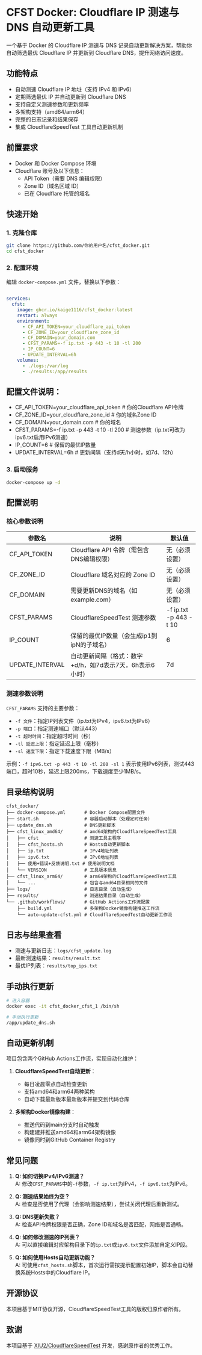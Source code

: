 # CFST Docker: Cloudflare IP 测速与 DNS 自动更新工具

一个基于 Docker 的 Cloudflare IP 测速与 DNS 记录自动更新解决方案，帮助你自动筛选最优 Cloudflare IP 并更新到 Cloudflare DNS，提升网络访问速度。

## 功能特点

- 自动测速 Cloudflare IP 地址（支持 IPv4 和 IPv6）
- 定期筛选最优 IP 并自动更新到 Cloudflare DNS
- 支持自定义测速参数和更新频率
- 多架构支持（amd64/arm64）
- 完整的日志记录和结果保存
- 集成 CloudflareSpeedTest 工具自动更新机制

## 前置要求

- Docker 和 Docker Compose 环境
- Cloudflare 账号及以下信息：
  - API Token（需要 DNS 编辑权限）
  - Zone ID（域名区域 ID）
  - 已在 Cloudflare 托管的域名

## 快速开始

### 1. 克隆仓库

```bash
git clone https://github.com/你的用户名/cfst_docker.git
cd cfst_docker
```

### 2. 配置环境

编辑 `docker-compose.yml` 文件，替换以下参数：

```yaml

services:
  cfst:
    image: ghcr.io/kaige1116/cfst_docker:latest
    restart: always
    environment:
      - CF_API_TOKEN=your_cloudflare_api_token
      - CF_ZONE_ID=your_cloudflare_zone_id
      - CF_DOMAIN=your_domain.com
      - CFST_PARAMS=-f ip.txt -p 443 -t 10 -tl 200
      - IP_COUNT=6
      - UPDATE_INTERVAL=6h
    volumes:
      - ./logs:/var/log
      - ./results:/app/results
```

## 配置文件说明：
  - CF_API_TOKEN=your_cloudflare_api_token  # 你的Cloudflare API令牌
  - CF_ZONE_ID=your_cloudflare_zone_id      # 你的域名Zone ID
  - CF_DOMAIN=your_domain.com               # 你的域名
  - CFST_PARAMS=-f ip.txt -p 443 -t 10 -tl 200  # 测速参数（ip.txt可改为ipv6.txt启用IPv6测速）
  - IP_COUNT=6                               # 保留的最优IP数量
  - UPDATE_INTERVAL=6h                       # 更新间隔（支持d天/h小时，如7d、12h）

### 3. 启动服务

```bash
docker-compose up -d
```

## 配置说明

### 核心参数说明

| 参数名           | 说明                                                                 | 默认值                  |
|------------------|----------------------------------------------------------------------|-------------------------|
| CF_API_TOKEN     | Cloudflare API 令牌（需包含DNS编辑权限）                             | 无（必须设置）          |
| CF_ZONE_ID       | Cloudflare 域名对应的 Zone ID                                        | 无（必须设置）          |
| CF_DOMAIN        | 需要更新DNS的域名（如example.com）                                   | 无（必须设置）          |
| CFST_PARAMS      | CloudflareSpeedTest 测速参数                                         | -f ip.txt -p 443 -t 10  |
| IP_COUNT         | 保留的最优IP数量（会生成ip1到ipN的子域名）                           | 6                       |
| UPDATE_INTERVAL  | 自动更新间隔（格式：数字+d/h，如7d表示7天，6h表示6小时）             | 7d                      |

### 测速参数说明

`CFST_PARAMS` 支持的主要参数：

- `-f 文件`：指定IP列表文件（ip.txt为IPv4，ipv6.txt为IPv6）
- `-p 端口`：指定测速端口（默认443）
- `-t 超时时间`：指定超时时间（秒）
- `-tl 延迟上限`：指定延迟上限（毫秒）
- `-sl 速度下限`：指定下载速度下限（MB/s）

示例：`-f ipv6.txt -p 443 -t 10 -tl 200 -sl 1` 表示使用IPv6列表，测试443端口，超时10秒，延迟上限200ms，下载速度至少1MB/s。

## 目录结构说明

```
cfst_docker/
├── docker-compose.yml       # Docker Compose配置文件
├── start.sh                 # 容器启动脚本（处理定时任务）
├── update_dns.sh            # DNS更新脚本
├── cfst_linux_amd64/        # amd64架构的CloudflareSpeedTest工具
│   ├── cfst                 # 测速工具主程序
│   ├── cfst_hosts.sh        # Hosts自动更新脚本
│   ├── ip.txt               # IPv4地址列表
│   ├── ipv6.txt             # IPv6地址列表
│   ├── 使用+错误+反馈说明.txt # 使用说明文档
│   └── VERSION              # 工具版本信息
├── cfst_linux_arm64/        # arm64架构的CloudflareSpeedTest工具
│   └── ...                  # 包含与amd64目录相同的文件
├── logs/                    # 日志目录（自动生成）
├── results/                 # 测速结果目录（自动生成）
└── .github/workflows/       # GitHub Actions工作流配置
    ├── build.yml            # 多架构Docker镜像构建推送工作流
    └── auto-update-cfst.yml # CloudflareSpeedTest自动更新工作流
```

## 日志与结果查看

- 测速与更新日志：`logs/cfst_update.log`
- 最新测速结果：`results/result.txt`
- 最优IP列表：`results/top_ips.txt`

## 手动执行更新

```bash
# 进入容器
docker exec -it cfst_docker_cfst_1 /bin/sh

# 手动执行更新
/app/update_dns.sh
```

## 自动更新机制

项目包含两个GitHub Actions工作流，实现自动化维护：

1. **CloudflareSpeedTest自动更新**：
   - 每日凌晨零点自动检查更新
   - 支持amd64和arm64两种架构
   - 自动下载最新版本最新版本并提交到代码仓库

2. **多架构Docker镜像构建**：
   - 推送代码到main分支时自动触发
   - 构建建并推送amd64和arm64架构镜像
   - 镜像同时到GitHub Container Registry

## 常见问题

1. **Q: 如何切换IPv4/IPv6测速？**  
   A: 修改`CFST_PARAMS`中的`-f`参数，`-f ip.txt`为IPv4，`-f ipv6.txt`为IPv6。

2. **Q: 测速结果始终为空？**  
   A: 检查是否使用了代理（会影响测速结果），尝试关闭代理后重新测试。

3. **Q: DNS更新失败？**  
   A: 检查API令牌权限是否正确，Zone ID和域名是否匹配，网络是否通畅。

4. **Q: 如何修改测速的IP列表？**  
   A: 可以直接编辑对应架构目录下的`ip.txt`或`ipv6.txt`文件添加自定义IP段。

5. **Q: 如何使用Hosts自动更新功能？**  
   A: 可使用`cfst_hosts.sh`脚本，首次运行需按提示配置初始IP，脚本会自动替换系统Hosts中的Cloudflare IP。

## 开源协议

本项目基于MIT协议开源，CloudflareSpeedTest工具的版权归原作者所有。

## 致谢

本项目基于 [XIU2/CloudflareSpeedTest](https://github.com/XIU2/CloudflareSpeedTest) 开发，感谢原作者的优秀工作。